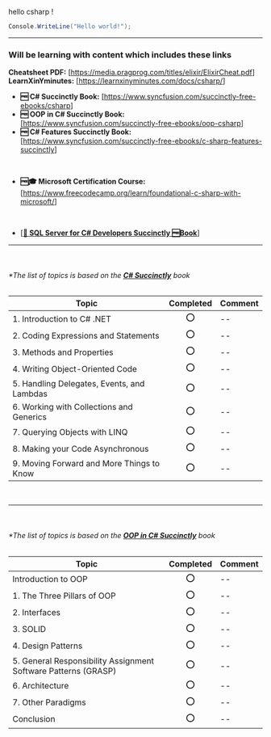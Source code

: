 hello csharp !

```csharp
Console.WriteLine("Hello world!");
```

---

### Will be learning with content which includes these links

**Cheatsheet PDF:** [<https://media.pragprog.com/titles/elixir/ElixirCheat.pdf>]
**LearnXinYminutes:** [<https://learnxinyminutes.com/docs/csharp/>]

- **🆓 C# Succinctly Book:** [<https://www.syncfusion.com/succinctly-free-ebooks/csharp>]
- **🆓 OOP in C# Succinctly Book:**  [<https://www.syncfusion.com/succinctly-free-ebooks/oop-csharp>]
- **🆓 C# Features Succinctly Book:**  [<https://www.syncfusion.com/succinctly-free-ebooks/c-sharp-features-succinctly>]

<br/>

- **🆓🎓 Microsoft Certification Course:** [<https://www.freecodecamp.org/learn/foundational-c-sharp-with-microsoft/>]

<br/>

- [[**🧰 SQL Server for C# Developers Succinctly 🆓Book**](https://www.syncfusion.com/succinctly-free-ebooks/sql-server-for-c-sharp-developers-succinctly)]

---

<br/>

###### *The list of topics is based on the [**C# Succinctly**](https://www.syncfusion.com/succinctly-free-ebooks/csharp) book

|Topic | Completed | Comment|
|---|:---:|---|
|1. Introduction to C# .NET|⭕|--|
|2. Coding Expressions and Statements|⭕|--|
|3. Methods and Properties|⭕|--|
|4. Writing Object-Oriented Code|⭕|--|
|5. Handling Delegates, Events, and Lambdas|⭕|--|
|6. Working with Collections and Generics|⭕|--|
|7. Querying Objects with LINQ|⭕|--|
|8. Making your Code Asynchronous|⭕|--|
|9. Moving Forward and More Things to Know|⭕|--|

<br/>

---

<br/>

###### *The list of topics is based on the [**OOP in C# Succinctly**](https://www.syncfusion.com/succinctly-free-ebooks/oop-csharp) book

|Topic | Completed | Comment|
|---|:---:|---|
|Introduction to OOP |⭕|--|
|1. The Three Pillars of OOP|⭕|--|
|2. Interfaces|⭕|--|
|3. SOLID|⭕|--|
|4. Design Patterns|⭕|--|
|5. General Responsibility Assignment Software Patterns (GRASP)|⭕|--|
|6. Architecture|⭕|--|
|7. Other Paradigms|⭕|--|
|Conclusion|⭕|--|
